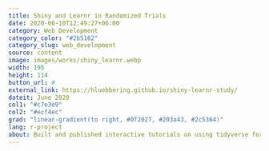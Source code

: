 ```yaml
---
title: Shiny and Learnr in Randomized Trials
date: 2020-06-10T12:49:27+06:00
category: Web Development
category_color: "#2b5162"
category_slug: web_development
source: content
image: images/works/shiny_learnr.webp
width: 195
height: 114
button_url: #
external_link: https://hluebbering.github.io/shiny-learnr-study/
dateit: June 2020
col1: "#c7e3e9"
col2: "#ecf4ec"
grad: "linear-gradient(to right, #0f2027, #203a43, #2c5364)"
lang: r-project
about: Built and published interactive tutorials on using tidyverse for data analysis and generated randomized trials using shiny and learnr software.
---
```


